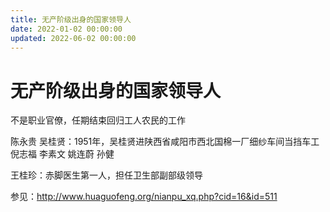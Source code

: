 ```yaml
---
title: 无产阶级出身的国家领导人
date: 2022-01-02 00:00:00
updated: 2022-06-02 00:00:00
---
```


# 无产阶级出身的国家领导人

不是职业官僚，任期结束回归工人农民的工作

陈永贵
吴桂贤：1951年，吴桂贤进陕西省咸阳市西北国棉一厂细纱车间当挡车工
倪志福
李素文
姚连蔚
孙健

王桂珍：赤脚医生第一人，担任卫生部副部级领导

参见：http://www.huaguofeng.org/nianpu_xq.php?cid=16&id=511

